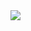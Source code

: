  <img src="https://img.shields.io/badge/Python-3776AB?style=flat&logo=TypeScript&logoColor=white"/>
